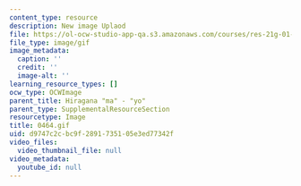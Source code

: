 ```yaml
---
content_type: resource
description: New image Uplaod
file: https://ol-ocw-studio-app-qa.s3.amazonaws.com/courses/res-21g-01-kana-spring-2010/d9747c2cbc9f2891735105e3ed77342f_0464.gif
file_type: image/gif
image_metadata:
  caption: ''
  credit: ''
  image-alt: ''
learning_resource_types: []
ocw_type: OCWImage
parent_title: Hiragana "ma" - "yo"
parent_type: SupplementalResourceSection
resourcetype: Image
title: 0464.gif
uid: d9747c2c-bc9f-2891-7351-05e3ed77342f
video_files:
  video_thumbnail_file: null
video_metadata:
  youtube_id: null
---
```

